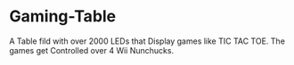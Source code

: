 # Gaming-Table
A Table fild with over 2000 LEDs that Display games like TIC TAC TOE. The games get Controlled over 4 Wii Nunchucks.
